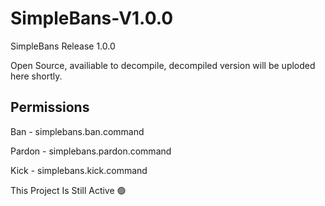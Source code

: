 # SimpleBans-V1.0.0
SimpleBans Release 1.0.0

Open Source, availiable to decompile, decompiled version will be uploded here shortly.

## Permissions

Ban - simplebans.ban.command

Pardon - simplebans.pardon.command

Kick - simplebans.kick.command

This Project Is Still Active 🟢

